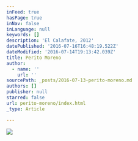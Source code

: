 ```yaml
---
inFeed: true
hasPage: true
inNav: false
inLanguage: null
keywords: []
description: 'El Calafate, 2012'
datePublished: '2016-07-16T16:48:19.522Z'
dateModified: '2016-07-14T19:13:42.039Z'
title: Perito Moreno
author:
  - name: ''
    url: ''
sourcePath: _posts/2016-07-13-perito-moreno.md
authors: []
publisher: null
starred: false
url: perito-moreno/index.html
_type: Article

---
```

![](https://the-grid-user-content.s3-us-west-2.amazonaws.com/e435a9ce-61e0-4fd8-a469-849d5e1cabd1.jpg)